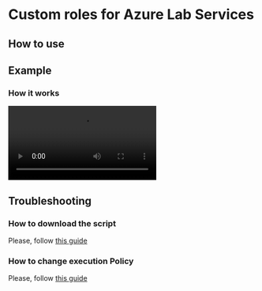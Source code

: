 # Custom roles for Azure Lab Services


## How to use


## Example

### How it works
<video src="https://github.com/AngelusGi/PowerShell/blob/master/Azure/Lab%20Services/Custom%20Permission/Screenshot/How-it-works.mp4" controls preload></video>

## Troubleshooting

### How to download the script
Please, follow [this guide](https://raw.githubusercontent.com/AngelusGi/PowerShell/master/Others/How%20to%20download%20single%20file%20from%20GitHub)

### How to change execution Policy
Please, follow [this guide](https://raw.githubusercontent.com/AngelusGi/PowerShell/master/Others/Resolve%20errors%20about%20Execution%20Policy)
